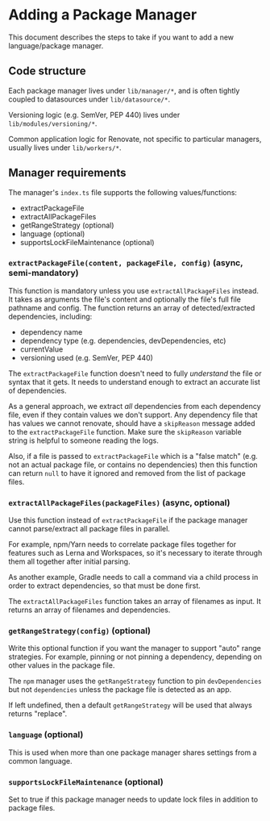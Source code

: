 # Adding a Package Manager

This document describes the steps to take if you want to add a new language/package manager.

## Code structure

Each package manager lives under `lib/manager/*`, and is often tightly coupled to datasources under `lib/datasource/*`.

Versioning logic (e.g. SemVer, PEP 440) lives under `lib/modules/versioning/*`.

Common application logic for Renovate, not specific to particular managers, usually lives under `lib/workers/*`.

## Manager requirements

The manager's `index.ts` file supports the following values/functions:

- extractPackageFile
- extractAllPackageFiles
- getRangeStrategy (optional)
- language (optional)
- supportsLockFileMaintenance (optional)

### `extractPackageFile(content, packageFile, config)` (async, semi-mandatory)

This function is mandatory unless you use `extractAllPackageFiles` instead.
It takes as arguments the file's content and optionally the file's full file pathname and config.
The function returns an array of detected/extracted dependencies, including:

- dependency name
- dependency type (e.g. dependencies, devDependencies, etc)
- currentValue
- versioning used (e.g. SemVer, PEP 440)

The `extractPackageFile` function doesn't need to fully _understand_ the file or syntax that it gets.
It needs to understand enough to extract an accurate list of dependencies.

As a general approach, we extract _all_ dependencies from each dependency file, even if they contain values we don't support.
Any dependency file that has values we cannot renovate, should have a `skipReason` message added to the `extractPackageFile` function.
Make sure the `skipReason` variable string is helpful to someone reading the logs.

Also, if a file is passed to `extractPackageFile` which is a "false match" (e.g. not an actual package file, or contains no dependencies) then this function can return `null` to have it ignored and removed from the list of package files.

### `extractAllPackageFiles(packageFiles)` (async, optional)

Use this function instead of `extractPackageFile` if the package manager cannot parse/extract all package files in parallel.

For example, npm/Yarn needs to correlate package files together for features such as Lerna and Workspaces, so it's necessary to iterate through them all together after initial parsing.

As another example, Gradle needs to call a command via a child process in order to extract dependencies, so that must be done first.

The `extractAllPackageFiles` function takes an array of filenames as input.
It returns an array of filenames and dependencies.

### `getRangeStrategy(config)` (optional)

Write this optional function if you want the manager to support "auto" range strategies.
For example, pinning or not pinning a dependency, depending on other values in the package file.

The `npm` manager uses the `getRangeStrategy` function to pin `devDependencies` but not `dependencies` unless the package file is detected as an app.

If left undefined, then a default `getRangeStrategy` will be used that always returns "replace".

### `language` (optional)

This is used when more than one package manager shares settings from a common language.

### `supportsLockFileMaintenance` (optional)

Set to true if this package manager needs to update lock files in addition to package files.
